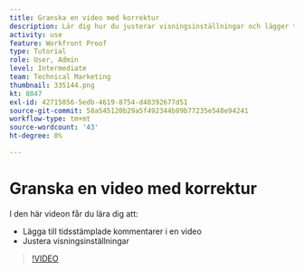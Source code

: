 ```yaml
---
title: Granska en video med korrektur
description: Lär dig hur du justerar visningsinställningar och lägger till tidsstämplade kommentarer i en video med korrektur i [!DNL  Workfront].
activity: use
feature: Workfront Proof
type: Tutorial
role: User, Admin
level: Intermediate
team: Technical Marketing
thumbnail: 335144.png
kt: 8847
exl-id: 42715056-5edb-4619-8754-d48392677d51
source-git-commit: 58a545120b29a5f492344b89b77235e548e94241
workflow-type: tm+mt
source-wordcount: '43'
ht-degree: 0%

---
```


# Granska en video med korrektur

I den här videon får du lära dig att:

* Lägga till tidsstämplade kommentarer i en video
* Justera visningsinställningar

>[!VIDEO](https://video.tv.adobe.com/v/335144/?quality=12)

<!--
## Learn more
* Review a video proof
-->
